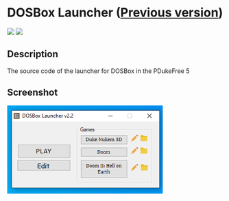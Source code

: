 # DOSBox Launcher ([Previous version](https://github.com/Zalexanninev15/dosbox-launcher))

[![](https://img.shields.io/badge/platform-Windows-blue.svg)](https://github.com/Zalexanninev15/dosbox-launcher-next)
[![](https://img.shields.io/badge/license-GPLv3-green.svg)](LICENSE)

## Description
The source code of the launcher for DOSBox in the PDukeFree 5

## Screenshot
![Screenshot](https://github.com/Zalexanninev15/dosbox-launcher-next/blob/master/Screenshot.png?raw=true)
